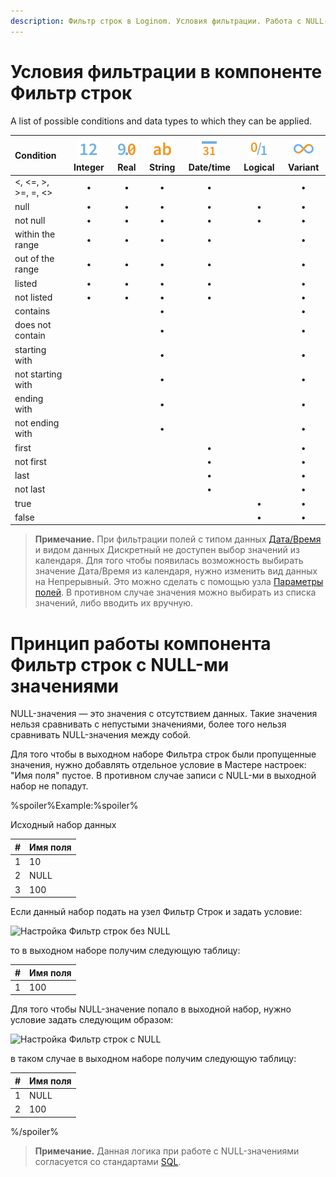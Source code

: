 ```yaml
---
description: Фильтр строк в Loginom. Условия фильтрации. Работа с NULL-ми значениями.
---
```

# Условия фильтрации в компоненте Фильтр строк

A list of possible conditions and data types to which they can be applied.

| Condition | ![](../../../images/icons/common/data-types/integer_default.svg) Integer | ![](../../../images/icons/common/data-types/float_default.svg) Real | ![](../../../images/icons/common/data-types/string_default.svg) String | ![](../../../images/icons/common/data-types/datetime_default.svg) Date/time | ![](../../../images/icons/common/data-types/boolean_default.svg) Logical | ![](../../../images/icons/common/data-types/variant_default.svg) Variant |
| :------ | :---: | :----------: | :-------: | :--------: | :--------: | :--------: |
| <, <=, >, >=, =, <> | • | • | • | • | | • |
| null | • | • | • | • | • | • |
| not null | • | • | • | • | • | • |
| within the range | • | • | • | • | | • |
| out of the range | • | • | • | • | | • |
| listed | • | • | • | • | | • |
| not listed | • | • | • | • | | • |
| contains | | | • | | | • |
| does not contain | | | • | | | • |
| starting with | | | • | | | • |
| not starting with | | | • | | | • |
| ending with | | | • | | | • |
| not ending with | | | • | | | • |
| first | | | | • | | • |
| not first | | | | • | | • |
| last | | | | • | | • |
| not last | | | | • | | • |
| true | | | | | • | • |
| false | | | | | • | • |

> **Примечание.**
> При фильтрации полей с типом данных [Дата/Время](https://help.loginom.ru/userguide/data/datatype.html) и видом данных Дискретный не доступен выбор значений из календаря. Для того чтобы появилась возможность выбирать значение Дата/Время из календаря, нужно изменить вид данных на Непрерывный. Это можно сделать с помощью узла [Параметры полей](https://help.loginom.ru/userguide/processors/transformation/fields-parameters.html). В противном случае значения можно выбирать из списка значений, либо вводить их вручную.


# Принцип работы компонента Фильтр строк с NULL-ми значениями

NULL-значения — это значения с отсутствием данных. Такие значения нельзя сравнивать с непустыми значениями, более того нельзя сравнивать NULL-значения между собой.

Для того чтобы в выходном наборе Фильтра строк были пропущенные значения, нужно добавлять отдельное условие в Мастере настроек: "Имя поля" пустое. В противном случае записи с NULL-ми в выходной набор не попадут.

%spoiler%Example:%spoiler%

Исходный набор данных

| # | Имя поля |
|:--|:-----|
| 1 | 10 |
| 2 | NULL |
| 3 | 100 |

Если данный набор подать на узел Фильтр Строк и задать условие:

![Настройка Фильтр строк без NULL](./settings1.png)


то в выходном наборе получим следующую таблицу:

| # | Имя поля |
|:--|:-----|
| 1 | 100 |

Для того чтобы NULL-значение попало в выходной набор, нужно условие задать следующим образом:

![Настройка Фильтр строк с NULL](./settings2.png)

в таком случае в выходном наборе получим следующую таблицу:

| # | Имя поля |
| :--|:-----|
| 1 | NULL |
| 2 | 100 |

%/spoiler%

> **Примечание.**
> Данная логика при работе с NULL-значениями согласуется со стандартами <a href="https://wikipedia.org/wiki/Null_(SQL)#Law_of_the_excluded_fourth_.28in_WHERE_clauses.29" title="Null (SQL) in WHERE clauses ">SQL</a>.
